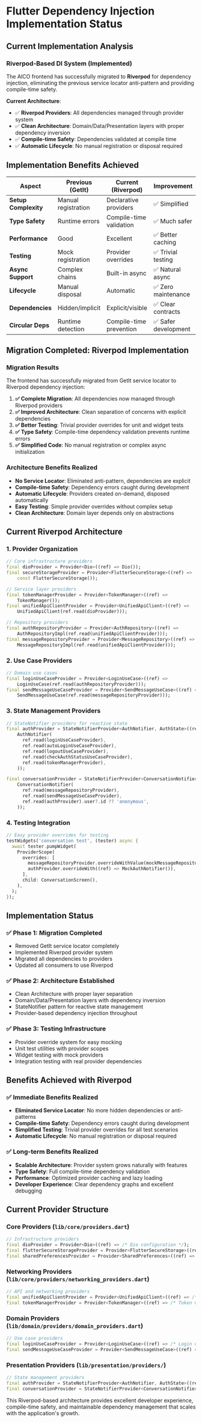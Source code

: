 # Flutter Dependency Injection Implementation Status

## Current Implementation Analysis

### **Riverpod-Based DI System (Implemented)**

The AICO frontend has successfully migrated to **Riverpod** for dependency injection, eliminating the previous service locator anti-pattern and providing compile-time safety.

**Current Architecture**:
- ✅ **Riverpod Providers**: All dependencies managed through provider system
- ✅ **Clean Architecture**: Domain/Data/Presentation layers with proper dependency inversion
- ✅ **Compile-time Safety**: Dependencies validated at compile time
- ✅ **Automatic Lifecycle**: No manual registration or disposal required

## Implementation Benefits Achieved

| Aspect | **Previous (GetIt)** | **Current (Riverpod)** | **Improvement** |
|--------|---------------------|----------------------|-----------------|
| **Setup Complexity** | Manual registration | Declarative providers | ✅ Simplified |
| **Type Safety** | Runtime errors | Compile-time validation | ✅ Much safer |
| **Performance** | Good | Excellent | ✅ Better caching |
| **Testing** | Mock registration | Provider overrides | ✅ Trivial testing |
| **Async Support** | Complex chains | Built-in async | ✅ Natural async |
| **Lifecycle** | Manual disposal | Automatic | ✅ Zero maintenance |
| **Dependencies** | Hidden/implicit | Explicit/visible | ✅ Clear contracts |
| **Circular Deps** | Runtime detection | Compile-time prevention | ✅ Safer development |

## Migration Completed: **Riverpod Implementation**

### **Migration Results**
The frontend has successfully migrated from GetIt service locator to Riverpod dependency injection:

1. **✅ Complete Migration**: All dependencies now managed through Riverpod providers
2. **✅ Improved Architecture**: Clean separation of concerns with explicit dependencies
3. **✅ Better Testing**: Trivial provider overrides for unit and widget tests
4. **✅ Type Safety**: Compile-time dependency validation prevents runtime errors
5. **✅ Simplified Code**: No manual registration or complex async initialization

### **Architecture Benefits Realized**
- **No Service Locator**: Eliminated anti-pattern, dependencies are explicit
- **Compile-time Safety**: Dependency errors caught during development
- **Automatic Lifecycle**: Providers created on-demand, disposed automatically
- **Easy Testing**: Simple provider overrides without complex setup
- **Clean Architecture**: Domain layer depends only on abstractions

## Current Riverpod Architecture

### **1. Provider Organization**
```dart
// Core infrastructure providers
final dioProvider = Provider<Dio>((ref) => Dio());
final secureStorageProvider = Provider<FlutterSecureStorage>((ref) => 
    const FlutterSecureStorage());

// Service layer providers
final tokenManagerProvider = Provider<TokenManager>((ref) => 
    TokenManager());
final unifiedApiClientProvider = Provider<UnifiedApiClient>((ref) => 
    UnifiedApiClient(ref.read(dioProvider)));

// Repository providers
final authRepositoryProvider = Provider<AuthRepository>((ref) => 
    AuthRepositoryImpl(ref.read(unifiedApiClientProvider)));
final messageRepositoryProvider = Provider<MessageRepository>((ref) => 
    MessageRepositoryImpl(ref.read(unifiedApiClientProvider)));
```

### **2. Use Case Providers**
```dart
// Domain use cases
final loginUseCaseProvider = Provider<LoginUseCase>((ref) => 
    LoginUseCase(ref.read(authRepositoryProvider)));
final sendMessageUseCaseProvider = Provider<SendMessageUseCase>((ref) => 
    SendMessageUseCase(ref.read(messageRepositoryProvider)));
```

### **3. State Management Providers**
```dart
// StateNotifier providers for reactive state
final authProvider = StateNotifierProvider<AuthNotifier, AuthState>((ref) => 
    AuthNotifier(
      ref.read(loginUseCaseProvider),
      ref.read(autoLoginUseCaseProvider),
      ref.read(logoutUseCaseProvider),
      ref.read(checkAuthStatusUseCaseProvider),
      ref.read(tokenManagerProvider),
    ));

final conversationProvider = StateNotifierProvider<ConversationNotifier, ConversationState>((ref) => 
    ConversationNotifier(
      ref.read(messageRepositoryProvider),
      ref.read(sendMessageUseCaseProvider),
      ref.read(authProvider).user?.id ?? 'anonymous',
    ));
```

### **4. Testing Integration**
```dart
// Easy provider overrides for testing
testWidgets('conversation test', (tester) async {
  await tester.pumpWidget(
    ProviderScope(
      overrides: [
        messageRepositoryProvider.overrideWithValue(mockMessageRepository),
        authProvider.overrideWith((ref) => MockAuthNotifier()),
      ],
      child: ConversationScreen(),
    ),
  );
});
```

## Implementation Status

### **✅ Phase 1: Migration Completed**
- Removed GetIt service locator completely
- Implemented Riverpod provider system
- Migrated all dependencies to providers
- Updated all consumers to use Riverpod

### **✅ Phase 2: Architecture Established**
- Clean Architecture with proper layer separation
- Domain/Data/Presentation layers with dependency inversion
- StateNotifier pattern for reactive state management
- Provider-based dependency injection throughout

### **✅ Phase 3: Testing Infrastructure**
- Provider override system for easy mocking
- Unit test utilities with provider scopes
- Widget testing with mock providers
- Integration testing with real provider dependencies

## Benefits Achieved with Riverpod

### **✅ Immediate Benefits Realized**
- **Eliminated Service Locator**: No more hidden dependencies or anti-patterns
- **Compile-time Safety**: Dependency errors caught during development
- **Simplified Testing**: Trivial provider overrides for all test scenarios
- **Automatic Lifecycle**: No manual registration or disposal required

### **✅ Long-term Benefits Realized**
- **Scalable Architecture**: Provider system grows naturally with features
- **Type Safety**: Full compile-time dependency validation
- **Performance**: Optimized provider caching and lazy loading
- **Developer Experience**: Clear dependency graphs and excellent debugging

## Current Provider Structure

### **Core Providers** (`lib/core/providers.dart`)
```dart
// Infrastructure providers
final dioProvider = Provider<Dio>((ref) => /* Dio configuration */);
final flutterSecureStorageProvider = Provider<FlutterSecureStorage>((ref) => /* Storage config */);
final sharedPreferencesProvider = Provider<SharedPreferences>((ref) => /* Prefs instance */);
```

### **Networking Providers** (`lib/core/providers/networking_providers.dart`)
```dart
// API and networking providers
final unifiedApiClientProvider = Provider<UnifiedApiClient>((ref) => /* API client */);
final tokenManagerProvider = Provider<TokenManager>((ref) => /* Token manager */);
```

### **Domain Providers** (`lib/domain/providers/domain_providers.dart`)
```dart
// Use case providers
final loginUseCaseProvider = Provider<LoginUseCase>((ref) => /* Login use case */);
final sendMessageUseCaseProvider = Provider<SendMessageUseCase>((ref) => /* Message use case */);
```

### **Presentation Providers** (`lib/presentation/providers/`)
```dart
// State management providers
final authProvider = StateNotifierProvider<AuthNotifier, AuthState>((ref) => /* Auth state */);
final conversationProvider = StateNotifierProvider<ConversationNotifier, ConversationState>((ref) => /* Conversation state */);
```

This Riverpod-based architecture provides excellent developer experience, compile-time safety, and maintainable dependency management that scales with the application's growth.
